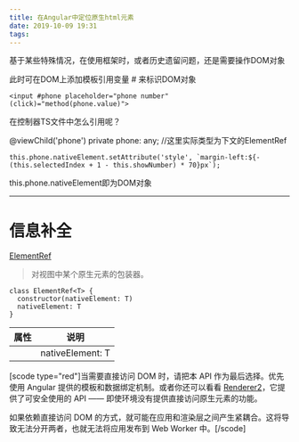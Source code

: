```yaml
---
title: 在Angular中定位原生html元素
date: 2019-10-09 19:31
tags:
---
```


基于某些特殊情况，在使用框架时，或者历史遗留问题，还是需要操作DOM对象

<!--more-->

此时可在DOM上添加模板引用变量 # 来标识DOM对象

```
<input #phone placeholder="phone number" (click)="method(phone.value)">
```

在控制器TS文件中怎么引用呢？

@viewChild('phone') private phone: any; //这里实际类型为下文的ElementRef

```
this.phone.nativeElement.setAttribute('style', `margin-left:${-(this.selectedIndex + 1 - this.showNumber) * 70}px`);
```

this.phone.nativeElement即为DOM对象

---

信息补全
========

[ElementRef][1]

> 对视图中某个原生元素的包装器。

```
class ElementRef<T> {
  constructor(nativeElement: T)
  nativeElement: T
}
```

| 属性  | 说明               |
| --- | ---------------- |
|     | nativeElement: T |

[scode type="red"]当需要直接访问 DOM 时，请把本 API 作为最后选择。优先使用 Angular 提供的模板和数据绑定机制。或者你还可以看看 [Renderer2][2]，它提供了可安全使用的 API —— 即使环境没有提供直接访问原生元素的功能。

如果依赖直接访问 DOM 的方式，就可能在应用和渲染层之间产生紧耦合。这将导致无法分开两者，也就无法将应用发布到 Web Worker 中。[/scode]

[1]: https://www.angular.cn/api/core/ElementRef

[2]: https://angular.cn/api/core/Renderer2
